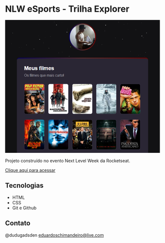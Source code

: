 # NLW eSports - Trilha Explorer

![Preview](./.github/Preview.png)

Projeto construído no evento Next Level Week da Rocketseat.

[Clique aqui para acessar](https://duardinj.github.io/Filmes/)

## Tecnologias

- HTML
- CSS
- Git e Github

## Contato

@dudugadsden
eduardoschimandeiro@live.com